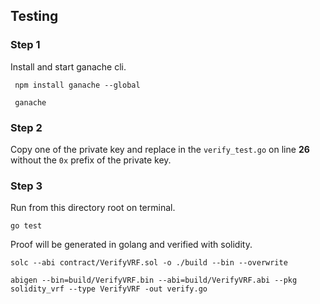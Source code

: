 ## Testing

### Step 1

Install and start ganache cli.

```shell
 npm install ganache --global
 
 ganache
```

### Step 2

Copy one of the private key and replace in the `verify_test.go` on line **26** without the `0x` prefix of the private key.

### Step 3

Run from this directory root on terminal.

```shell
go test
```

Proof will be generated in golang and verified with solidity.

```shell
solc --abi contract/VerifyVRF.sol -o ./build --bin --overwrite

abigen --bin=build/VerifyVRF.bin --abi=build/VerifyVRF.abi --pkg solidity_vrf --type VerifyVRF -out verify.go
```